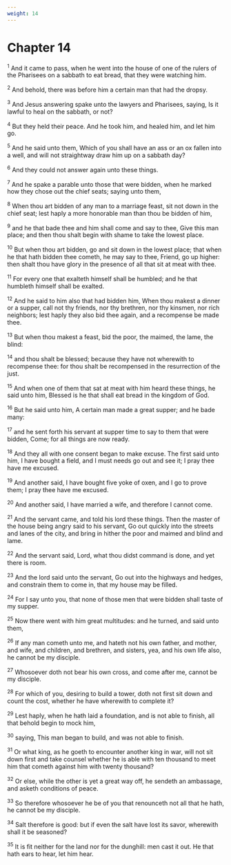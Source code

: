 ```yaml
---
weight: 14
---
```


# Chapter 14

<sup>1</sup> And it came to pass, when he went into the house of one of the rulers of the Pharisees on a sabbath to eat bread, that they were watching him. 

<sup>2</sup> And behold, there was before him a certain man that had the dropsy. 

<sup>3</sup> And Jesus answering spake unto the lawyers and Pharisees, saying, Is it lawful to heal on the sabbath, or not? 

<sup>4</sup> But they held their peace. And he took him, and healed him, and let him go. 

<sup>5</sup> And he said unto them, Which of you shall have an ass or an ox fallen into a well, and will not straightway draw him up on a sabbath day? 

<sup>6</sup> And they could not answer again unto these things. 

<sup>7</sup> And he spake a parable unto those that were bidden, when he marked how they chose out the chief seats; saying unto them, 

<sup>8</sup> When thou art bidden of any man to a marriage feast, sit not down in the chief seat; lest haply a more honorable man than thou be bidden of him, 

<sup>9</sup> and he that bade thee and him shall come and say to thee, Give this man place; and then thou shalt begin with shame to take the lowest place. 

<sup>10</sup> But when thou art bidden, go and sit down in the lowest place; that when he that hath bidden thee cometh, he may say to thee, Friend, go up higher: then shalt thou have glory in the presence of all that sit at meat with thee. 

<sup>11</sup> For every one that exalteth himself shall be humbled; and he that humbleth himself shall be exalted. 

<sup>12</sup> And he said to him also that had bidden him, When thou makest a dinner or a supper, call not thy friends, nor thy brethren, nor thy kinsmen, nor rich neighbors; lest haply they also bid thee again, and a recompense be made thee. 

<sup>13</sup> But when thou makest a feast, bid the poor, the maimed, the lame, the blind: 

<sup>14</sup> and thou shalt be blessed; because they have not wherewith to recompense thee: for thou shalt be recompensed in the resurrection of the just. 

<sup>15</sup> And when one of them that sat at meat with him heard these things, he said unto him, Blessed is he that shall eat bread in the kingdom of God. 

<sup>16</sup> But he said unto him, A certain man made a great supper; and he bade many: 

<sup>17</sup> and he sent forth his servant at supper time to say to them that were bidden, Come; for all things are now ready. 

<sup>18</sup> And they all with one consent began to make excuse. The first said unto him, I have bought a field, and I must needs go out and see it; I pray thee have me excused. 

<sup>19</sup> And another said, I have bought five yoke of oxen, and I go to prove them; I pray thee have me excused. 

<sup>20</sup> And another said, I have married a wife, and therefore I cannot come. 

<sup>21</sup> And the servant came, and told his lord these things. Then the master of the house being angry said to his servant, Go out quickly into the streets and lanes of the city, and bring in hither the poor and maimed and blind and lame. 

<sup>22</sup> And the servant said, Lord, what thou didst command is done, and yet there is room. 

<sup>23</sup> And the lord said unto the servant, Go out into the highways and hedges, and constrain them to come in, that my house may be filled. 

<sup>24</sup> For I say unto you, that none of those men that were bidden shall taste of my supper. 

<sup>25</sup> Now there went with him great multitudes: and he turned, and said unto them, 

<sup>26</sup> If any man cometh unto me, and hateth not his own father, and mother, and wife, and children, and brethren, and sisters, yea, and his own life also, he cannot be my disciple. 

<sup>27</sup> Whosoever doth not bear his own cross, and come after me, cannot be my disciple. 

<sup>28</sup> For which of you, desiring to build a tower, doth not first sit down and count the cost, whether he have wherewith to complete it? 

<sup>29</sup> Lest haply, when he hath laid a foundation, and is not able to finish, all that behold begin to mock him, 

<sup>30</sup> saying, This man began to build, and was not able to finish. 

<sup>31</sup> Or what king, as he goeth to encounter another king in war, will not sit down first and take counsel whether he is able with ten thousand to meet him that cometh against him with twenty thousand? 

<sup>32</sup> Or else, while the other is yet a great way off, he sendeth an ambassage, and asketh conditions of peace. 

<sup>33</sup> So therefore whosoever he be of you that renounceth not all that he hath, he cannot be my disciple. 

<sup>34</sup> Salt therefore is good: but if even the salt have lost its savor, wherewith shall it be seasoned? 

<sup>35</sup> It is fit neither for the land nor for the dunghill: men cast it out. He that hath ears to hear, let him hear. 



